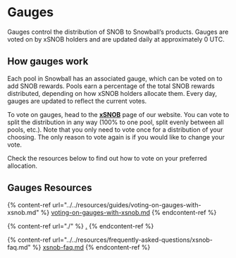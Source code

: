 # Gauges

Gauges control the distribution of SNOB to Snowball’s products. Gauges are voted on by xSNOB holders and are updated daily at approximately 0 UTC.

## **How gauges work**

Each pool in Snowball has an associated gauge, which can be voted on to add SNOB rewards. Pools earn a percentage of the total SNOB rewards distributed, depending on how xSNOB holders allocate them. Every day, gauges are updated to reflect the current votes.

To vote on gauges, head to the [**xSNOB**](https://app.snowball.network/staking) page of our website. You can vote to split the distribution in any way (100% to one pool, split evenly between all pools, etc.). Note that you only need to vote once for a distribution of your choosing. The only reason to vote again is if you would like to change your vote.

Check the resources below to find out how to vote on your preferred allocation.

## Gauges Resources

{% content-ref url="../../resources/guides/voting-on-gauges-with-xsnob.md" %}
[voting-on-gauges-with-xsnob.md](../../resources/guides/voting-on-gauges-with-xsnob.md)
{% endcontent-ref %}

{% content-ref url="./" %}
[.](./)
{% endcontent-ref %}

{% content-ref url="../../resources/frequently-asked-questions/xsnob-faq.md" %}
[xsnob-faq.md](../../resources/frequently-asked-questions/xsnob-faq.md)
{% endcontent-ref %}
